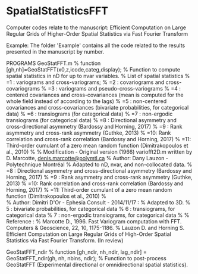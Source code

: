 # SpatialStatisticsFFT
Computer codes relate to the manuscript: Efficient Computation on Large Regular Grids of Higher-Order Spatial Statistics via Fast Fourier Transform

Example: The folder 'Example' contains all the code related to the results presented in the manuscript by number.

PROGRAMS
GeoStatFFT.m
% function [gh,nh]=GeoStatFFT(x0,z,icode,categ,display);
% Function to compute spatial statistics in nD for up to nvar variables.
% List of spatial statistics
%                      =1 : variograms and cross-variograms;
%                      =2 : covariograms and cross-covariograms
%                      =3 : variograms and pseudo-cross-variograms
%                      =4 : centered covariances and cross-covariances  (mean is computed for the whole field instead of according to the lags)
%                      =5 : non-centered covariances and cross-covariances (bivariate probabilities, for categorical data)
%                      =6 : transiograms (for categorical data)
%                      =7 : non-ergodic transiograms (for categorical data)
%                      =8 : Directional asymmetry and cross-directional asymmetry (Bardossy and Horning, 2017)
%                      =9 : Rank asymmetry and cross-rank asymmetry  (Guthke, 2013)
%                      =10: Rank correlation and cross-rank correlation (Bardossy and Horning, 2017)
%                      =11: Third-order cumulant of a zero mean random function  (Dimitrakopoulos et al., 2010)­
%
% Modification - Original version (1966)  variofft2D.m written by D. Marcotte, denis.marcotte@polymtl.ca
% Author: Dany Lauzon - Polytechnique Montréal
%                      Adapted to nD, nvar, and non-collocated data.
%                      =8 : Directional asymmetry and cross-directional asymmetry (Bardossy and Horning, 2017)
%                      =9 : Rank asymmetry and cross-rank asymmetry  (Guthke, 2013)
%                      =10: Rank correlation and cross-rank correlation (Bardossy and Horning, 2017)
%                      =11: Third-order cumulant of a zero mean random function  (Dimitrakopoulos et al., 2010)­
%  
% Author: Dimitri D'Or - Ephesia Consult - 2014/11/17 :
%                       Adapted to 3D.
%                       5 : bivariate probabilities, for categorical data
%                       6 : transiograms, for categorical data
%                       7 : non-ergodic transiograms, for categorical data
%
% Reference :
% Marcotte D., 1996. Fast Variogram computation with FFT. Computers & Geoscience, 22, 10, 1175-1186.
% Lauzon D. and Horning S. Efficient Computation on Large Regular Grids of High-Order Spatial Statistics via Fast Fourier Transform. (In review) 

GeoStatFFT_ndir
% function [gh_ndir, nh_ndir, lag_ndir] = GeoStatFFT_ndir(gh, nh, nbins, ndir);
% Function to post-process GeoStatFFT (Experimental directional or omnidirectional spatial statistics).
